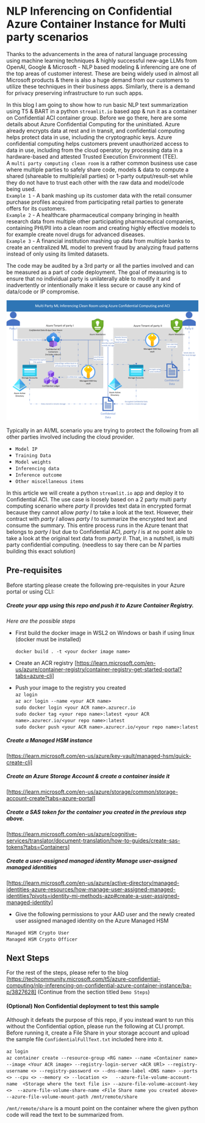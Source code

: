 # NLP Inferencing on Confidential Azure Container Instance for Multi party scenarios

Thanks to the advancements in the area of natural language processing using machine learning techniques & highly successful new-age LLMs from OpenAI, Google & Microsoft - NLP based modeling & inferencing are one of the top areas of customer interest. These are being widely used in almost all Microsoft products & there is also a huge demand from our customers to utilize these techniques in their business apps. Similarly, there is a demand for privacy preserving infrastructure to run such apps. 

In this blog I am going to show how to run basic NLP text summarization using T5 & BART in a python `streamlit.io` based app & run it as a container on Confidential ACI container group. Before we go there, here are some details about Azure Confidential Computing for the uninitiated. Azure already encrypts data at rest and in transit, and confidential computing helps protect data in use, including the cryptographic keys.  Azure confidential computing helps customers prevent unauthorized access to data in use, including from the cloud operator, by processing data in a hardware-based and attested Trusted Execution Environment (TEE).  
A `multi party computing clean room` is a rather common business use case where multiple parties to safely share code, models & data to compute a shared (shareable to multiple/all parties) or 1-party output/result-set while they do not have to trust each other with the raw data and model/code being used.  
`Example 1` - A bank mashing up its customer data with the retail consumer purchase profiles acquired from participating retail parties to generate offers for its customers.  
`Example 2` - A healthcare pharmaceutical company bringing in health research data from multiple other participating pharmaceutical companies, containing PHI/PII into a clean room and creating highly effective models to for example create novel drugs for advanced diseases.  
`Example 3` - A financial institution mashing up data from multiple banks to create an centralized ML model to prevent fraud by analyzing fraud patterns instead of only using its limited datasets.

The code may be audited by a 3rd party or all the parties involved and can be measured as a part of code deployment. The goal of measuring is to ensure that no individual party is unilaterally able to modify it and inadvertently or intentionally make it less secure or cause any kind of data/code or IP compromise.

![Multi party clean room using Confidential ACI](MPNLP.png)


Typically in an AI/ML scenario you are trying to protect the following from all other parties involved including the cloud provider.

* `Model IP`  
* `Training Data`  
* `Model weights`  
* `Inferencing data`  
* `Inference outcome`  
* `Other miscellaneous items`  

In this article we will create a python `streamlit.io` app and deploy it to Confidential ACI. The use case is loosely based on a 2 party multi party computing scenario where *party II* provides text data in encrypted format because they cannot allow *party I* to take a look at the text. However, their contract with *party I* allows *party I* to summarize the encrypted text and consume the summary. This entire process runs in the Azure tenant that belongs to *party I* but due to Confidential ACI, *party I* is at no point able to take a look at the original text data from *party II*. That, in a nutshell, is multi party confidential computing. (needless to say there can be *N* parties building this exact solution)

## Pre-requisites

Before starting please create the following pre-requisites in your Azure portal or using CLI:

##### Create your app using this repo and push it to Azure Container Registry. 

*Here are the possible steps*

* First build the docker image in WSL2 on Windows or bash if using linux (docker must be installed)

    `docker build . -t <your docker image name>`

* Create an ACR registry  [https://learn.microsoft.com/en-us/azure/container-registry/container-registry-get-started-portal?tabs=azure-cli]

* Push your image to the registry you created  
`az login`  
`az acr login --name <your ACR name>`  
`sudo docker login <your ACR name>.azurecr.io`  
`sudo docker tag <your repo name>:latest <your ACR name>.azurecr.io/<your repo name>:latest`  
`sudo docker push <your ACR name>.azurecr.io/<your repo name>:latest`  

##### Create a Managed HSM instance  
[https://learn.microsoft.com/en-us/azure/key-vault/managed-hsm/quick-create-cli]

##### Create an Azure Storage Account & create a container inside it 

[https://learn.microsoft.com/en-us/azure/storage/common/storage-account-create?tabs=azure-portal]

##### Create a SAS token for the container you created in the previous step above. 

[https://learn.microsoft.com/en-us/azure/cognitive-services/translator/document-translation/how-to-guides/create-sas-tokens?tabs=Containers]  

##### Create a user-assigned managed identity Manage user-assigned managed identities 
[https://learn.microsoft.com/en-us/azure/active-directory/managed-identities-azure-resources/how-manage-user-assigned-managed-identities?pivots=identity-mi-methods-azp#create-a-user-assigned-managed-identity]  

* Give the following permissions to your AAD user and the newly created user assigned managed identity on the Azure Managed HSM 

`Managed HSM Crypto User`  
`Managed HSM Crypto Officer`

## Next Steps
For the rest of the steps, please refer to the blog [https://techcommunity.microsoft.com/t5/azure-confidential-computing/nlp-inferencing-on-confidential-azure-container-instance/ba-p/3827628] (Continue from the section titled `Demo Steps`) 

#### (Optional) Non Confidential deployment to test this sample

Although it defeats the purpose of this repo, if you instead want to run this without the Confidential option, please run the following at CLI prompt. Before running it, create a File Share in your storage account and upload the sample file `ConfidentialFullText.txt` included here into it.

`az login`  
`az container create --resource-group <RG name> --name <Container name> --image <Your ACR image> --registry-login-server <ACR URl> --registry-username <> --registry-password <> --dns-name-label <DNS name> --ports <> --cpu <> --memory <> --location <>   --azure-file-volume-account-name  <Storage where the text file is> --azure-file-volume-account-key <>  --azure-file-volume-share-name <File Share name you created above> --azure-file-volume-mount-path /mnt/remote/share`

`/mnt/remote/share` is a mount point on the container where the given python code will read the text to be summarized from.